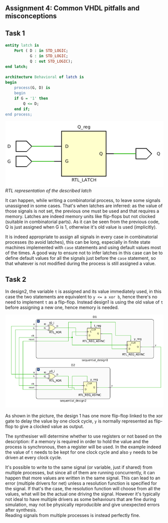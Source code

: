 Assignment 4: Common VHDL pitfalls and misconceptions
-----------------------------------------------------

## Task 1

```vhdl
entity latch is
    Port ( D : in STD_LOGIC;
           G : in STD_LOGIC;
           Q : out STD_LOGIC);
end latch;

architecture Behavioral of latch is
begin
    process(G, D) is
    begin
    if G = '1' then
        Q <= D;
    end if;
end process;
```

![](latch.png)  
*RTL representation of the described latch*

It can happen, while writing a combinatorial process, to leave some signals unassigned in some cases. That's when latches are inferred: as the value of those signals is not set, the previous one must be used and that requires a memory. Latches are indeed memory units like flip-flops but not clocked (suitable in combinatorial parts).
As it can be seen from the previous code, Q is just assigned when G is 1, otherwise it's old value is used (implicitly).

It is indeed appropriate to assign all signals in every case in combinatorial processes (to avoid latches), this can be long, especially in finite state machines implemented with `case` statements and using default values most of the times. A good way to ensure not to infer latches in this case can be to define default values for all the signals just before the `case` statement, so that whatever is not modified during the process is still assigned a value.

## Task 2

In design2, the variable `t` is assigned and its value immediately used, in this case the two statements are equivalent to `y <= a xor b`, hence there's no need to implement `t` as a flip-flop. Instead design1 is using the old value of `t` before assigning a new one, hence memory is needed.

![](rtl.png)

As shown in the picture, the design 1 has one more flip-flop linked to the xor gate to delay the value by one clock cycle, `y` is normally represented as flip-flop to give a clocked value as output.

The synthesiser will determine whether to use registers or not based on the description: if a memory is required in order to hold the value and the process is synchronous, then a register will be used. In the example indeed the value of `t` needs to be kept for one clock cycle and also `y` needs to be driven at every clock cycle.

It's possible to write to the same signal (or variable, just if shared) from multiple processes, but since all of them are running concurrently, it can happen that more values are written in the same signal. This can lead to an error (multiple drivers for net) unless a resolution function is specified for the signal. If that's the case, the resolution function will choose from all the values, what will be the actual one driving the signal. However it's typically not ideal to have multiple drivers as some behaviours that are fine during simulation, may not be physically reproducible and give unexpected errors after synthesis.  
Reading signals from multiple processes is instead perfectly fine.
